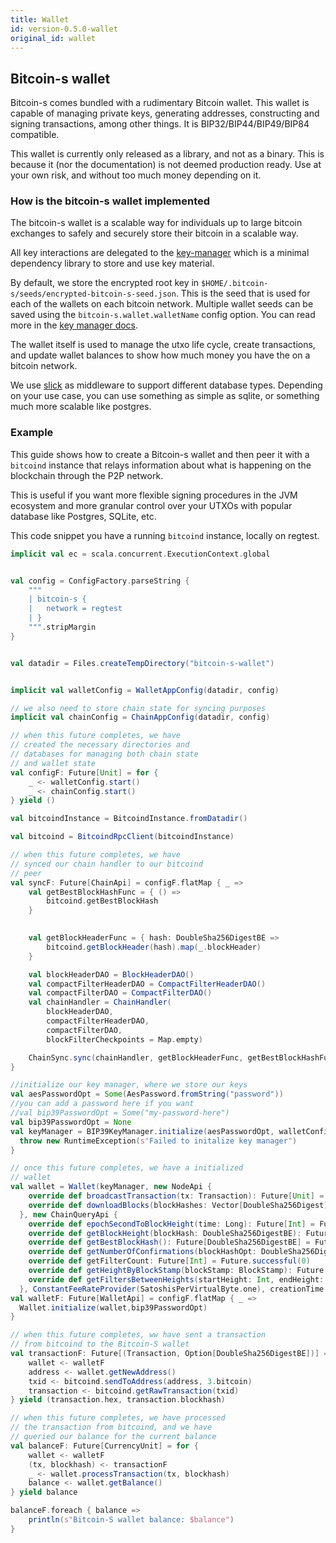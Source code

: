 ```yaml
---
title: Wallet
id: version-0.5.0-wallet
original_id: wallet
---
```


## Bitcoin-s wallet
Bitcoin-s comes bundled with a rudimentary Bitcoin wallet. This wallet
is capable of managing private keys, generating addresses, constructing
and signing transactions, among other things. It is BIP32/BIP44/BIP49/BIP84
compatible.

This wallet is currently only released as a library, and not as a binary.
This is because it (nor the documentation) is not deemed production
ready. Use at your own risk, and without too much money depending on it.

### How is the bitcoin-s wallet implemented

The bitcoin-s wallet is a scalable way for individuals up to large bitcoin exchanges to safely and securely store their bitcoin in a scalable way.

All key interactions are delegated to the [key-manager](../key-manager/key-manager.md) which is a minimal dependency library to store and use key material.

By default, we store the encrypted root key in `$HOME/.bitcoin-s/seeds/encrypted-bitcoin-s-seed.json`. This is the seed that is used for each of the wallets on each bitcoin network.
Multiple wallet seeds can be saved using the `bitcoin-s.wallet.walletName` config option.
You can read more in the [key manager docs](../key-manager/server-key-manager.md).

The wallet itself is used to manage the utxo life cycle, create transactions, and update wallet balances to show how much money you have the on a bitcoin network.

We use [slick](https://scala-slick.org/doc/3.3.1/) as middleware to support different database types. Depending on your use case, you can use something as simple as sqlite, or something much more scalable like postgres.


### Example

This guide shows how to create a Bitcoin-s wallet and then
peer it with a `bitcoind` instance that relays
information about what is happening on the blockchain
through the P2P network.

This is useful if you want more flexible signing procedures in
the JVM ecosystem and more granular control over your
UTXOs with popular database like Postgres, SQLite, etc.

This code snippet you have a running `bitcoind` instance, locally
on regtest.


```scala
implicit val ec = scala.concurrent.ExecutionContext.global


val config = ConfigFactory.parseString {
    """
    | bitcoin-s {
    |   network = regtest
    | }
    """.stripMargin
}


val datadir = Files.createTempDirectory("bitcoin-s-wallet")


implicit val walletConfig = WalletAppConfig(datadir, config)

// we also need to store chain state for syncing purposes
implicit val chainConfig = ChainAppConfig(datadir, config)

// when this future completes, we have
// created the necessary directories and
// databases for managing both chain state
// and wallet state
val configF: Future[Unit] = for {
    _ <- walletConfig.start()
    _ <- chainConfig.start()
} yield ()

val bitcoindInstance = BitcoindInstance.fromDatadir()

val bitcoind = BitcoindRpcClient(bitcoindInstance)

// when this future completes, we have
// synced our chain handler to our bitcoind
// peer
val syncF: Future[ChainApi] = configF.flatMap { _ =>
    val getBestBlockHashFunc = { () =>
        bitcoind.getBestBlockHash
    }

    
    val getBlockHeaderFunc = { hash: DoubleSha256DigestBE =>
        bitcoind.getBlockHeader(hash).map(_.blockHeader)
    }

    val blockHeaderDAO = BlockHeaderDAO()
    val compactFilterHeaderDAO = CompactFilterHeaderDAO()
    val compactFilterDAO = CompactFilterDAO()
    val chainHandler = ChainHandler(
        blockHeaderDAO,
        compactFilterHeaderDAO,
        compactFilterDAO,
        blockFilterCheckpoints = Map.empty)

    ChainSync.sync(chainHandler, getBlockHeaderFunc, getBestBlockHashFunc)
}

//initialize our key manager, where we store our keys
val aesPasswordOpt = Some(AesPassword.fromString("password"))
//you can add a password here if you want
//val bip39PasswordOpt = Some("my-password-here")
val bip39PasswordOpt = None
val keyManager = BIP39KeyManager.initialize(aesPasswordOpt, walletConfig.kmParams, bip39PasswordOpt).getOrElse {
  throw new RuntimeException(s"Failed to initalize key manager")
}

// once this future completes, we have a initialized
// wallet
val wallet = Wallet(keyManager, new NodeApi {
    override def broadcastTransaction(tx: Transaction): Future[Unit] = Future.successful(())
    override def downloadBlocks(blockHashes: Vector[DoubleSha256Digest]): Future[Unit] = Future.successful(())
  }, new ChainQueryApi {
    override def epochSecondToBlockHeight(time: Long): Future[Int] = Future.successful(0)
    override def getBlockHeight(blockHash: DoubleSha256DigestBE): Future[Option[Int]] = Future.successful(None)
    override def getBestBlockHash(): Future[DoubleSha256DigestBE] = Future.successful(DoubleSha256DigestBE.empty)
    override def getNumberOfConfirmations(blockHashOpt: DoubleSha256DigestBE): Future[Option[Int]] = Future.successful(None)
    override def getFilterCount: Future[Int] = Future.successful(0)
    override def getHeightByBlockStamp(blockStamp: BlockStamp): Future[Int] = Future.successful(0)
    override def getFiltersBetweenHeights(startHeight: Int, endHeight: Int): Future[Vector[FilterResponse]] = Future.successful(Vector.empty)
  }, ConstantFeeRateProvider(SatoshisPerVirtualByte.one), creationTime = Instant.now)
val walletF: Future[WalletApi] = configF.flatMap { _ =>
  Wallet.initialize(wallet,bip39PasswordOpt)
}

// when this future completes, ww have sent a transaction
// from bitcoind to the Bitcoin-S wallet
val transactionF: Future[(Transaction, Option[DoubleSha256DigestBE])] = for {
    wallet <- walletF
    address <- wallet.getNewAddress()
    txid <- bitcoind.sendToAddress(address, 3.bitcoin)
    transaction <- bitcoind.getRawTransaction(txid)
} yield (transaction.hex, transaction.blockhash)

// when this future completes, we have processed
// the transaction from bitcoind, and we have
// queried our balance for the current balance
val balanceF: Future[CurrencyUnit] = for {
    wallet <- walletF
    (tx, blockhash) <- transactionF
    _ <- wallet.processTransaction(tx, blockhash)
    balance <- wallet.getBalance()
} yield balance

balanceF.foreach { balance =>
    println(s"Bitcoin-S wallet balance: $balance")
}
```
